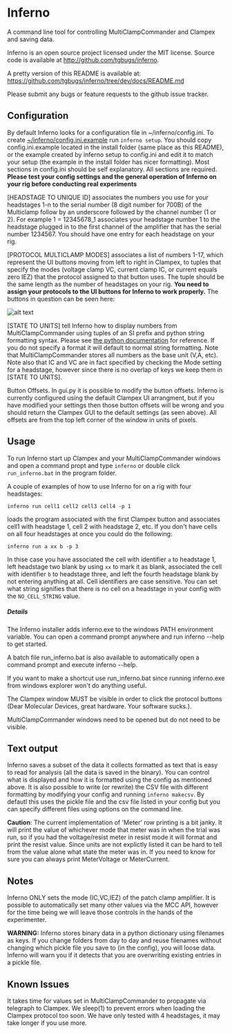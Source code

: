 Inferno
=======
A command line tool for controlling MultiClampCommander and Clampex and saving data.

Inferno is an open source project licensed under the MIT license.
Source code is available at http://github.com/tgbugs/inferno.

A pretty version of this README is available at:
https://github.com/tgbugs/inferno/tree/dev/docs/README.md

Please submit any bugs or feature requests to the github issue tracker.

Configuration
-------------
By default Inferno looks for a configuration file in ~/inferno/config.ini.
To create [~/inferno/config.ini.example](../config.ini.example)
run `inferno setup`. You should copy config.ini.example located in the install
folder (same place as this README), or the example created by inferno setup to
config.ini and edit it to match your setup (the example in the install folder
has nicer formatting). Most sections in config.ini should be self explanatory.
All sections are required. __Please test your config settings and the general
operation of Inferno on your rig before conducting real experiments__

[HEADSTAGE TO UNIQUE ID] associates the numbers you use for your headstages 1-n
to the serial number (8 digit number for 700B)  of the Multiclamp follow by an
underscore followed by the channel number (1 or 2). For example 1 = 12345678_1
associates your headstage number 1 to the headstage plugged in to the first
channel of the amplifier that has the serial number 1234567. You should have one
entry for each headstage on your rig.  

[PROTOCOL MULTICLAMP MODES] associates a list of numbers 1-17, which represent
the UI buttons moving from left to right in Clampex, to tuples that specify the
modes (voltage clamp VC, current clamp IC, or current equals zero IEZ)
that the protocol assigned to that button uses. The tuple should be the same
length as the number of headstages on your rig. __You need to assign your
protocols to the UI buttons for Inferno to work properly.__ The buttons in
question can be seen here:

![alt text](https://raw.githubusercontent.com/tgbugs/inferno/dev/docs/clxbutts.jpg "Yep, those")

[STATE TO UNITS] tell Inferno how to display numbers from MultiClampCommander
using tuples of an SI prefix and python string formatting syntax. Please see
[the python documentation](https://docs.python.org/3.3/library/string.html#format-specification-mini-language)
for reference. If you do not specify a format it will default to normal string
formatting. Note that MultiClampCommander stores all numbers as the base unit
(V,A, etc). Note also that IC and VC are in fact specified by checking the Mode
setting for a headstage, however since there is no overlap of keys we keep
them in [STATE TO UNITS].

Button Offsets. In gui.py it is possible to modify the button offsets.
Inferno is currently configured using the default Clampex UI arrangment, but
if you have modified your settings then those button offsets will be wrong and
you should return the Clampex GUI to the default settings (as seen above).
All offsets are from the top left corner of the window in units of pixels.

Usage
-----
To run Inferno start up Clampex and your MultiClampCommander windows and open
a command propt and type `inferno` or double click `run_inferno.bat` in the
program folder.

A couple of examples of how to use Inferno for on a rig with four headstages:

`inferno run cell1 cell2 cell3 cell4 -p 1`

loads the program associated with the first Clampex button and associates
cell1 with headstage 1, cell 2 with headstage 2, etc. If you don't have cells
on all four headstages at once you could do the following:

`inferno run a xx b -p 3`

In thise case you have associated the cell with identifier `a` to headstage 1,
left headstage two blank by using `xx` to mark it as blank, 
associated the cell with identifier `b` to headstage three, and left the fourth
headstage blank by not entering anything at all. Cell identifiers are case
sensitive. You can set what string signifies that there is no cell on a headstage
in your config with the `NO_CELL_STRING` value.

##### Details
The Inferno installer adds inferno.exe to the windows PATH environment variable.
You can open a command prompt anywhere and run inferno --help to get started.

A batch file run_inferno.bat is also available to automatically open a command
prompt and execute inferno --help.

If you want to make a shortcut use run_inferno.bat since running inferno.exe
from windows explorer won't do anything useful.

The Clampex window MUST be visible in order to click the protocol buttons
(Dear Molecular Devices, great hardware. Your software sucks.).

MultiClampCommander windows need to be opened but do not need to be visible.

Text output
-----------
Inferno saves a subset of the data it collects formatted as text that is easy
to read for analysis (all the data is saved in the binary). You can control
what is displayed and how it is formatted using the config as mentioned above.
It is also possible to write (or rewrite) the CSV file with different formatting
by modifying your config and running `inferno makecsv`. By defautl this uses the
pickle file and the csv file listed in your config but you can specify different
files using options on the command line.

__Caution__: The current implementation of 'Meter' row printing is a bit janky.
It will print the value of whichever mode that meter was in when the trial was
run, so if you had the voltage/resist meter in resist mode it will format and
print the resist value. Since units are not explictly listed it can be hard to
tell from the value alone what state the meter was in. If you need to know for
sure you can always print MeterVoltage or MeterCurrent.

Notes
-----
Inferno ONLY sets the mode (IC,VC,IEZ) of the patch clamp amplifier. It is
possible to automatically set many other values via the MCC API, however for
the time being we will leave those controls in the hands of the experimenter.

__WARNING:__ Inferno stores binary data in a python dictionary using filenames as
keys. If you change folders from day to day and reuse filenames without changing
which pickle file you save to (in the config), you will loose data. Inferno will
warn you if it detects that you are overwriting existing entries in a pickle file.

Known Issues
------------
It takes time for values set in MultiClampCommander to propagate via telegraph
to Clampex. We sleep(1) to prevent errors when loading the Clampex protocol too
soon. We have only tested with 4 headstages, it may take longer if you use more.
